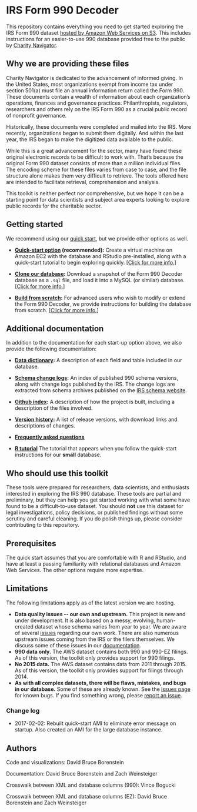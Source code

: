 # IRS Form 990 Decoder

This repository contains everything you need to get started exploring the IRS Form 990 dataset [hosted by Amazon Web Services on S3](https://aws.amazon.com/public-datasets/irs-990/). This includes instructions for an easier-to-use 990 database provided free to the public by [Charity Navigator](https://www.charitynavigator.org/).

## Why we are providing these files

Charity Navigator is dedicated to the advancement of informed giving. In the United States, most organizations exempt from income tax under section 501(a) must file an annual information return called the Form 990. These documents contain a wealth of information about each organization’s operations, finances and governance practices. Philanthropists, regulators, researchers and others rely on the  IRS Form 990 as a crucial public record of nonprofit governance. 

Historically, these documents were completed and mailed into the IRS. More recently, organizations began to submit them digitally. And within the last year, the IRS began to make the digitized data available to the public. 

While this is a great advancement for the sector, many have found these  original electronic records to be difficult to work with. That’s because the original Form 990 dataset consists of more than a million individual files. The encoding scheme for these files varies from case to case, and the file structure alone makes them very difficult to retrieve. The tools offered here are intended to facilitate retrieval, comprehension and analysis.

This toolkit is neither perfect nor comprehensive, but we hope it can be a starting point for data scientists and subject area experts looking to explore public records for the charitable sector.

## Getting started

We recommend using our [quick start](https://charitynavigator.github.io/irs990/quick-start), but we provide other options as well.

* **[Quick-start option](https://charitynavigator.github.io/irs990/quick-start) (recommended):** Create a virtual machine on Amazon EC2 with the database and RStudio pre-installed, along with a quick-start tutorial to begin exploring quickly. [[Click for more info.]](https://charitynavigator.github.io/irs990/quick-start)

* **[Clone our database](https://charitynavigator.github.io/irs990/clone-database):** Download a snapshot of the Form 990 Decoder database as a `.sql` file, and load it into a MySQL (or similar) database. [[Click for more info.]](https://charitynavigator.github.io/irs990/clone-database)

* **[Build from scratch](https://charitynavigator.github.io/irs990/create-database):** For advanced users who wish to modify or extend the Form 990 Decoder, we provide instructions for building the database from scratch. [[Click for more info.]](https://charitynavigator.github.io/irs990/create-database)

## Additional documentation

In addition to the documentation for each start-up option above, we also provide the following documentation:

* **[Data dictionary](http://990.charitynavigator.org/explore-database):** A description of each field and table included in our database.

* **[Schema change logs](http://990.charitynavigator.org/schema/index):** An index of published 990 schema versions, along with change logs published by the IRS. The change logs are extracted from schema archives published on the [IRS schema website](https://www.irs.gov/pub/irs-schema/). 
* **[Github index](https://github.com/CharityNavigator/irs990):** A description of how the project is built, including a description of the files involved.

* **[Version history](http://990.charitynavigator.org/versions):** A list of release versions, with download links and descriptions of changes.

* **[Frequently asked questions](http://990.charitynavigator.org/faq)** 

* **[R tutorial](http://990.charitynavigator.org/tutorial.R)** The tutorial that appears when you follow the quick-start instructions for our **small** database.


## Who should use this toolkit

These tools were prepared for researchers, data scientists, and enthusiasts interested in exploring the IRS 990 database. These tools are partial and preliminary, but they can help you get started working with what some have found to be a difficult-to-use dataset. You should **not** use this dataset for legal investigations, policy decisions, or published findings without some scrutiny and careful cleaning. If you do polish things up, please consider contributing to this repository.

## Prerequisites

The quick start assumes that you are comfortable with R and RStudio, and have at least a passing familiarity with relational databases and Amazon Web Services. The other options require more expertise.

## Limitations

The following limitations apply as of the latest version we are hosting.

* **Data quality issues -- our own and upstream.** This project is new and under development. It is also based on a messy, evolving, human-created dataset whose schema varies from year to year. We are aware of several [issues](https://github.com/CharityNavigator/irs990/issues) regarding our own work. There are also numerous upstream issues coming from the IRS or the filers themselves. We discuss some of these issues in our [documentation](https://github.com/CharityNavigator/irs990/blob/master/docs/explore-database.md).
* **990 data only.** The AWS dataset contains both 990 and 990-EZ filings. As of this version, the toolkit only provides support for 990 filings. 
* **No 2015 data.** The AWS dataset contains data from 2011 through 2015. As of this version, the toolkit only provides support for filings through 2014.
* **As with all complex datasets, there will be flaws, mistakes, and bugs in our database.** Some of these are already known. See the [issues page](https://github.com/CharityNavigator/irs990/issues) for known bugs. If you find something wrong, please [report an issue](https://github.com/CharityNavigator/irs990/issues).

### Change log

* 2017-02-02: Rebuilt quick-start AMI to eliminate error message on startup. Also created an AMI for the large database instance.

## Authors

Code and visualizations: David Bruce Borenstein

Documentation: David Bruce Borenstein and Zach Weinsteiger

Crosswalk between XML and database columns (990): Vince Bogucki

Crosswalk between XML and database columns (EZ): David Bruce Borenstein and Zach Weinsteiger

